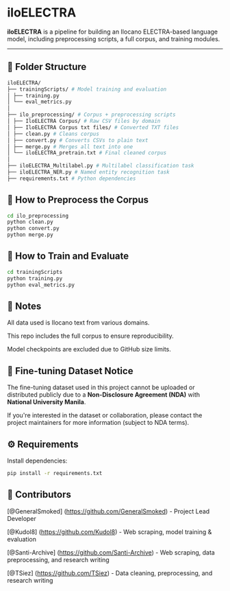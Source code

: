 # iloELECTRA

**iloELECTRA** is a pipeline for building an Ilocano ELECTRA-based language model, including preprocessing scripts, a full corpus, and training modules.

---

## 📁 Folder Structure
```bash
iloELECTRA/
├── trainingScripts/ # Model training and evaluation
│ ├── training.py
│ └── eval_metrics.py
│
├── ilo_preprocessing/ # Corpus + preprocessing scripts
│ ├── IloELECTRA Corpus/ # Raw CSV files by domain
│ ├── IloELECTRA Corpus txt files/ # Converted TXT files
│ ├── clean.py # Cleans corpus
│ ├── convert.py # Converts CSVs to plain text
│ ├── merge.py # Merges all text into one
│ └── iloELECTRA_pretrain.txt # Final cleaned corpus
│
├── iloELECTRA_Multilabel.py # Multilabel classification task
├── iloELECTRA_NER.py # Named entity recognition task
├── requirements.txt # Python dependencies
```
## 🧹 How to Preprocess the Corpus

```bash
cd ilo_preprocessing
python clean.py
python convert.py
python merge.py
```

## 🧠 How to Train and Evaluate
```bash
cd trainingScripts
python training.py
python eval_metrics.py
```

## 📌 Notes
All data used is Ilocano text from various domains.

This repo includes the full corpus to ensure reproducibility.

Model checkpoints are excluded due to GitHub size limits.


## 🔐 Fine-tuning Dataset Notice

The fine-tuning dataset used in this project cannot be uploaded or distributed publicly due to a **Non-Disclosure Agreement (NDA)** with **National University Manila**.

If you're interested in the dataset or collaboration, please contact the project maintainers for more information (subject to NDA terms).


## ⚙️ Requirements
Install dependencies:

```bash
pip install -r requirements.txt
```

## 👥 Contributors

[@GeneralSmoked] (https://github.com/GeneralSmoked) - Project Lead Developer

[@Kudol8] (https://github.com/Kudol8) - Web scraping, model training & evaluation

[@Santi-Archive] (https://github.com/Santi-Archive) - Web scraping, data preprocessing, and research writing

[@TSiez] (https://github.com/TSiez) - Data cleaning, preprocessing, and research writing
